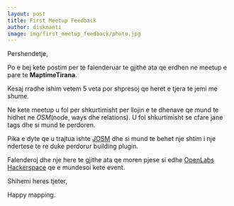 ```yaml
---
layout: post
title: First Meetup Feedback
author: diskmanti
image: img/first_meetup_feedback/photo.jpg
---
```


Pershendetje,

Po e bej kete postim per te falenderuar te gjithe ata qe erdhen ne meetup e pare te __MaptimeTirana__.

Kesaj rradhe ishim vetem 5 veta por shpresoj qe heret e tjera te jemi me shume.

Ne kete meetup u fol per shkurtimisht per llojin e te dhenave qe mund te hidhet ne *OSM*(node, ways dhe relations). U fol shkurtimisht se cfare jane tags dhe si mund te perdoren.

Pika e dyte qe u trajtua ishte [JOSM](https://josm.openstreetmap.de/) dhe si mund te behet nje shtim i nje ndertese te re duke perdorur building plugin.

Falenderoj dhe nje here te gjithe ata qe moren pjese si edhe [OpenLabs Hackerspace](https://openlabs.cc/sq/) qe e mundesoi kete event.

Shihemi heres tjeter,

Happy mapping.

